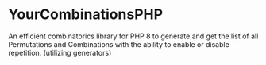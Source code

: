 # YourCombinationsPHP
An efficient combinatorics library for PHP 8 to generate and get the list of all Permutations and Combinations with the ability to enable or disable repetition. (utilizing generators)
